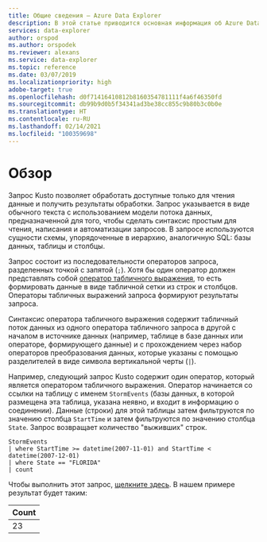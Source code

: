 ```yaml
---
title: Общие сведения — Azure Data Explorer
description: В этой статье приводится основная информация об Azure Data Explorer.
services: data-explorer
author: orspod
ms.author: orspodek
ms.reviewer: alexans
ms.service: data-explorer
ms.topic: reference
ms.date: 03/07/2019
ms.localizationpriority: high
adobe-target: true
ms.openlocfilehash: d0f71416410812b8160354781111f4a6f46350fd
ms.sourcegitcommit: db99b9d0b5f34341ad3be38cc855c9b80b3c0b0e
ms.translationtype: HT
ms.contentlocale: ru-RU
ms.lasthandoff: 02/14/2021
ms.locfileid: "100359698"
---
```

# <a name="overview"></a>Обзор

Запрос Kusto позволяет обработать доступные только для чтения данные и получить результаты обработки.
Запрос указывается в виде обычного текста с использованием модели потока данных, предназначенной для того, чтобы сделать синтаксис простым для чтения, написания и автоматизации запросов. В запросе используются сущности схемы, упорядоченные в иерархию, аналогичную SQL: базы данных, таблицы и столбцы.

Запрос состоит из последовательности операторов запроса, разделенных точкой с запятой (`;`). Хотя бы один оператор должен представлять собой [оператор табличного выражения](tabularexpressionstatements.md), то есть формировать данные в виде табличной сетки из строк и столбцов. Операторы табличных выражений запроса формируют результаты запроса.

Синтаксис оператора табличного выражения содержит табличный поток данных из одного оператора табличного запроса в другой с началом в источнике данных (например, таблице в базе данных или операторе, формирующего данные) и с прохождением через набор операторов преобразования данных, которые указаны с помощью разделителей в виде символа вертикальной черты (`|`).

Например, следующий запрос Kusto содержит один оператор, который является оператором табличного выражения. Оператор начинается со ссылки на таблицу с именем `StormEvents` (базы данных, в которой размещена эта таблица, указана неявно, и входит в информацию о соединении). Данные (строки) для этой таблицы затем фильтруются по значению столбца `StartTime` и затем фильтруются по значению столбца `State`. Запрос возвращает количество "выживших" строк.

<!-- csl: https://help.kusto.windows.net:443/Samples -->
```kusto
StormEvents 
| where StartTime >= datetime(2007-11-01) and StartTime < datetime(2007-12-01)
| where State == "FLORIDA"  
| count 
```

Чтобы выполнить этот запрос, [щелкните здесь](https://dataexplorer.azure.com/clusters/help/databases/Samples?query=H4sIAAAAAAAAAwsuyS/KdS1LzSspVuDlqlEoz0gtSlUILkksKgnJzE1VsLNVSEksSS0BsjWMDAzMdQ0NdQ0MNRUS81KQVNmgKzICKUIxryRVwdZWQcnNxz/I08VRSQFsW3J+aV6JAgAwMx4+hAAAAA==).
В нашем примере результат будет таким:

|Count|
|-----|
|   23|
